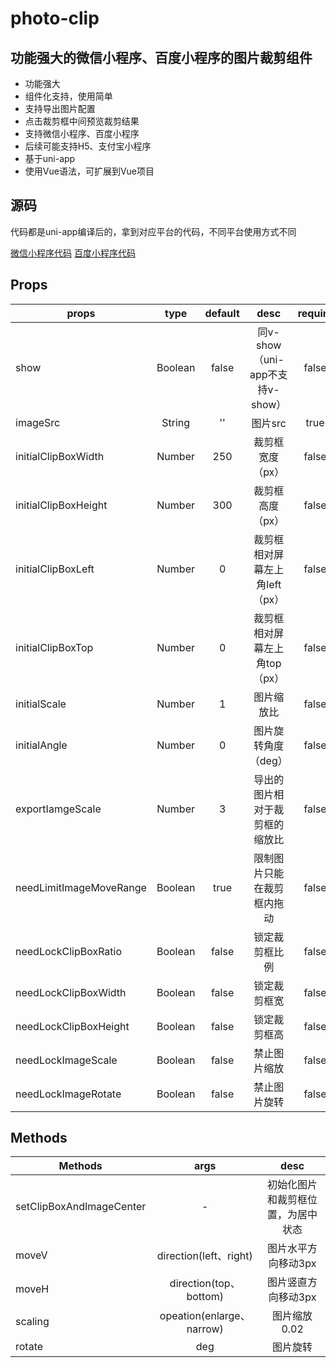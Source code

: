 # photo-clip

## 功能强大的微信小程序、百度小程序的图片裁剪组件

* 功能强大
* 组件化支持，使用简单
* 支持导出图片配置
* 点击裁剪框中间预览裁剪结果
* 支持微信小程序、百度小程序
* 后续可能支持H5、支付宝小程序
* 基于uni-app
* 使用Vue语法，可扩展到Vue项目

## 源码

代码都是uni-app编译后的，拿到对应平台的代码，不同平台使用方式不同

[微信小程序代码](/output/baidu/photo-clip)
[百度小程序代码](/output/weixin/photo-clip)

## Props

| props | type | default | desc | require |
| ----- |:-----:|:------:|:----:|:-----:|
| show | Boolean | false | 同v-show（uni-app不支持v-show）| false |
| imageSrc| String| '' | 图片src | true |
| initialClipBoxWidth | Number| 250 | 裁剪框宽度（px） | false |
| initialClipBoxHeight | Number| 300 | 裁剪框高度（px） | false |
| initialClipBoxLeft | Number| 0 | 裁剪框相对屏幕左上角left（px） | false |
| initialClipBoxTop | Number| 0 | 裁剪框相对屏幕左上角top（px） | false |
| initialScale | Number| 1 | 图片缩放比 | false |
| initialAngle | Number| 0 | 图片旋转角度（deg） | false |
| exportIamgeScale | Number| 3 | 导出的图片相对于裁剪框的缩放比 | false |
| needLimitImageMoveRange | Boolean | true | 限制图片只能在裁剪框内拖动 | false |
| needLockClipBoxRatio | Boolean | false | 锁定裁剪框比例 | false |
| needLockClipBoxWidth | Boolean | false | 锁定裁剪框宽 | false |
| needLockClipBoxHeight | Boolean | false | 锁定裁剪框高 | false |
| needLockImageScale | Boolean | false | 禁止图片缩放 | false |
| needLockImageRotate | Boolean | false | 禁止图片旋转 | false |

## Methods

| Methods | args | desc |
| --------|:------:|:------:|
| setClipBoxAndImageCenter | - | 初始化图片和裁剪框位置，为居中状态 |
| moveV | direction(left、right) | 图片水平方向移动3px |
| moveH | direction(top、bottom) | 图片竖直方向移动3px |
| scaling | opeation(enlarge、narrow) | 图片缩放0.02 |
| rotate | deg | 图片旋转 |
